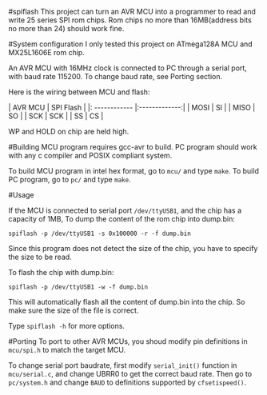#spiflash
This project can turn an AVR MCU into a programmer to read and write 25 series SPI
rom chips. Rom chips no more than 16MB(address bits no more than 24) should work fine.

#System configuration
I only tested this project on ATmega128A MCU and MX25L1606E rom chip.

An AVR MCU with 16MHz clock is connected to PC through a serial port, with baud rate 115200.
To change baud rate, see Porting section.

Here is the wiring between MCU and flash:

| AVR MCU       | SPI Flash     | 
|: ------------ |:-------------:| 
| MOSI          | SI            | 
| MISO          | SO            | 
| SCK           | SCK           | 
| SS            | CS            | 

WP and HOLD on chip are held high.

#Building
MCU program requires gcc-avr to build.
PC program should work with any c compiler and POSIX compliant system.

To build MCU program in intel hex format, go to `mcu/` and type `make`.
To build PC program, go to `pc/` and type `make`.

#Usage

If the MCU is connected to serial port `/dev/ttyUSB1`, and the chip has a capacity of 1MB,
To dump the content of the rom chip into dump.bin:

`spiflash -p /dev/ttyUSB1 -s 0x100000 -r -f dump.bin`

Since this program does not detect the size of the chip, you have to specify the size to be read.

To flash the chip with dump.bin:

`spiflash -p /dev/ttyUSB1 -w -f dump.bin`

This will automatically flash all the content of dump.bin into the chip.
So make sure the size of the file is correct.

Type `spiflash -h` for more options.

#Porting
To port to other AVR MCUs, you shoud modify pin definitions in `mcu/spi.h`
to match the target MCU.

To change serial port baudrate, first modify `serial_init()` function in
`mcu/serial.c`, and change UBRR0 to get the correct baud rate.
Then go to `pc/system.h` and change `BAUD` to definitions supported by `cfsetispeed()`.
